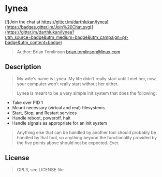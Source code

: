 # lynea

[![Join the chat at https://gitter.im/darthlukan/lynea](https://badges.gitter.im/Join%20Chat.svg)](https://gitter.im/darthlukan/lynea?utm_source=badge&utm_medium=badge&utm_campaign=pr-badge&utm_content=badge)

> Author: Brian Tomlinson <brian.tomlinson@linux.com>


## Description

> My wife's name is Lynea.  My life didn't really start until I met her, now, your computer won't really
> start without her either.

> Lynea is meant to be a very simple init system that does the following:

* Take over PID 1
* Mount necessary (virtual and real) filesystems
* Start, Stop, and Restart services
* Handle reboot, poweroff, halt
* Handle signals as appropriate for an init system

> Anything else that can be handled by another tool should probably be handled by that tool, so anything beyond
> the functionality provided by the five points above should not be expected. Ever.

## License

> GPL3, see LICENSE file
